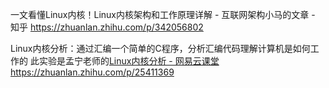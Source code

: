 一文看懂Linux内核！Linux内核架构和工作原理详解 - 互联网架构小马的文章 - 知乎
https://zhuanlan.zhihu.com/p/342056802


Linux内核分析：通过汇编一个简单的C程序，分析汇编代码理解计算机是如何工作的
此实验是孟宁老师的[Linux内核分析 - 网易云课堂](http://link.zhihu.com/?target=http%3A//mooc.study.163.com/course/USTC-1000029000%23/info)https://zhuanlan.zhihu.com/p/25411369






























